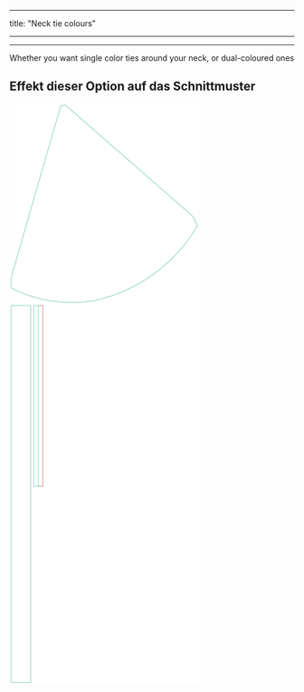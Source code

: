 - - -
title: "Neck tie colours"
- - -

---

Whether you want single color ties around your neck, or dual-coloured ones

## Effekt dieser Option auf das Schnittmuster

![Dieses Bild zeigt den Effekt dieser Option, indem es mehrere Varianten überlagert, die einen anderen Wert für diese Option haben](bee_necktiecolours_sample.svg "Effekt dieser Option auf das Schnittmuster")
